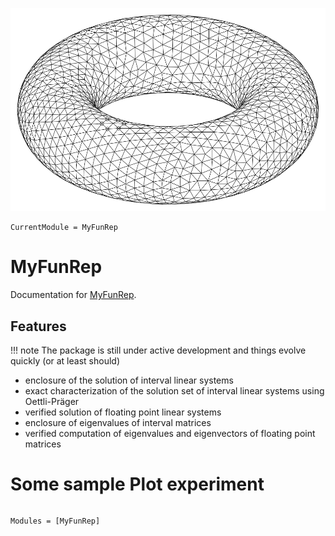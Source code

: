 ![](assets/torus.svg)

```@meta
CurrentModule = MyFunRep
```

# MyFunRep

Documentation for [MyFunRep](https://github.com/geekymode/MyFunRep.jl).

## Features

!!! note 
    The package is still under active development and things evolve quickly (or at least should)

- enclosure of the solution of interval linear systems
- exact characterization of the solution set of interval linear systems using Oettli-Präger
- verified solution of floating point linear systems
- enclosure of eigenvalues of interval matrices
- verified computation of eigenvalues and eigenvectors of floating point matrices

# Some sample Plot experiment

<!-- using Plots

plot(1:100) -->

```@index
```

```@autodocs
Modules = [MyFunRep]
```
